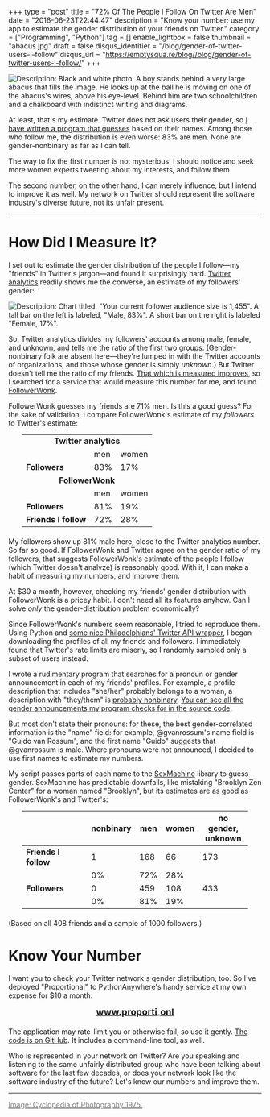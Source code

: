 +++
type = "post"
title = "72% Of The People I Follow On Twitter Are Men"
date = "2016-06-23T22:44:47"
description = "Know your number: use my app to estimate the gender distribution of your friends on Twitter."
category = ["Programming", "Python"]
tag = []
enable_lightbox = false
thumbnail = "abacus.jpg"
draft = false
disqus_identifier = "/blog/gender-of-twitter-users-i-follow"
disqus_url = "https://emptysqua.re/blog//blog/gender-of-twitter-users-i-follow/"
+++

<p><img alt="Description: Black and white photo. A boy stands behind a very large abacus that fills the image. He looks up at the ball he is moving on one of the abacus's wires, above his eye-level. Behind him are two schoolchildren and a chalkboard with indistinct writing and diagrams." src="abacus.jpg" /></p>
<p>At least, that's my estimate. Twitter does not ask users their gender, so <a href="https://www.proporti.onl/">I have written a program that guesses</a> based on their names. Among those who follow me, the distribution is even worse: 83% are men. None are gender-nonbinary as far as I can tell.</p>
<p>The way to fix the first number is not mysterious: I should notice and seek more women experts tweeting about my interests, and follow them.</p>
<p>The second number, on the other hand, I can merely influence, but I intend to improve it as well. My network on Twitter should represent the software industry's diverse future, not its unfair present.</p>
<hr />
<h1 id="how-did-i-measure-it">How Did I Measure It?</h1>
<p>I set out to estimate the gender distribution of the people I follow&mdash;my "friends" in Twitter's jargon&mdash;and found it surprisingly hard. <a href="https://analytics.twitter.com">Twitter analytics</a> readily shows me the converse, an estimate of my followers' gender:</p>
<p><img alt="Description: Chart titled, &quot;Your current follower audience size is 1,455&quot;. A tall bar on the left is labeled, &quot;Male, 83%&quot;. A short bar on the right is labeled &quot;Female, 17%&quot;." src="twitter-analytics.png" /></p>
<p>So, Twitter analytics divides my followers' accounts among male, female, and unknown, and tells me the ratio of the first two groups. (Gender-nonbinary folk are absent here&mdash;they're lumped in with the Twitter accounts  of organizations, and those whose gender is simply <em>unknown</em>.) But Twitter doesn't tell me the ratio of my friends. <a href="http://english.stackexchange.com/questions/14952/that-which-is-measured-improves">That which is measured improves</a>, so I searched for a service that would measure this number for me, and found <a href="https://moz.com/followerwonk/">FollowerWonk</a>.</p>
<p>FollowerWonk guesses my friends are 71% men. Is this a good guess? For the sake of validation, I compare FollowerWonk's estimate of my <em>followers</em> to Twitter's estimate:</p>

<table class="table table-striped" style="margin:auto; width: 450px; margin-bottom: 20px">
<tr><td colspan=3 align=center style="font-weight: bold">Twitter analytics</td></tr><tr><td>&nbsp;<td>men</td><td>women</td></tr>
      <tr><td style="font-weight: bold">Followers</td><td>83%</td>
        <td>17%</td>
      </tr>
<tr><td colspan=3 align=center style="font-weight: bold">FollowerWonk</td></tr><tr><td>&nbsp;<td>men</td><td>women</td></tr>
      <tr><td style="font-weight: bold">Followers</td><td>81%</td>
        <td>19%</td>
      </tr>
      <tr><td style="font-weight: bold">Friends I follow</td>
        <td>72%</td>
        <td>28%</td>
      </tr>
    </table>

<p>My followers show up 81% male here, close to the Twitter analytics number. So far so good. If FollowerWonk and Twitter agree on the gender ratio of my followers, that suggests FollowerWonk's estimate of the people I follow (which Twitter doesn't analyze) is reasonably good. With it, I can make a habit of measuring my numbers, and improve them.</p>
<p>At $30 a month, however, checking my friends' gender distribution with FollowerWonk is a pricey habit. I don't need all its features anyhow. Can I solve <em>only</em> the gender-distribution problem economically?</p>
<p>Since FollowerWonk's numbers seem reasonable, I tried to reproduce them. Using Python and <a href="https://github.com/bear/python-twitter/graphs/contributors">some nice Philadelphians' Twitter API wrapper</a>, I began downloading the profiles of all my friends and followers. I immediately found that Twitter's rate limits are miserly, so I randomly sampled only a subset of users instead.</p>
<p>I wrote a rudimentary program that searches for a pronoun or gender announcement in each of my friends' profiles. For example, a profile description that includes "she/her" probably belongs to a woman, a description with "they/them" is <a href="https://nonbinary.wiki/w/index.php?title=Pronouns">probably nonbinary</a>. <a href="https://github.com/ajdavis/twitter-gender-distribution/blob/master/analyze.py">You can see all the gender announcements my program checks for in the source code</a>.</p>
<p>But most don't state their pronouns: for these, the best gender-correlated information is the "name" field: for example, @gvanrossum's name field is "Guido van Rossum", and the first name "Guido" suggests that @gvanrossum is male. Where pronouns were not announced, I decided to use first names to estimate my numbers.</p>
<p>My script passes parts of each name to the <a href="https://pypi.python.org/pypi/SexMachine/">SexMachine</a> library to guess gender. SexMachine has predictable downfalls, like mistaking "Brooklyn Zen Center" for a woman named "Brooklyn", but its estimates are as good as FollowerWonk's and Twitter's: </p>

<table class="table table-striped" style="margin:auto; width: 450px; margin-bottom: 20px">
      <thead style="font-weight: bold"><tr><th>&nbsp;</th><th>nonbinary</th><th>men</th><th>women</th><th>no gender,<br>unknown</th></tr></thead>
      <tbody><tr><td style="font-weight: bold">Friends I follow</td><td>1</td><td>168</td><td>66</td><td>173</td></tr>
      <tr>
        <td>&nbsp;</td>
        <td>0%</td>
        <td>72%</td>
        <td>28%</td>
        <td>&nbsp;</td>
      </tr>
      <tr><td style="font-weight: bold">Followers</td><td>0</td><td>459</td><td>108</td><td>433</td></tr>
      <tr>
        <td>&nbsp;</td>
        <td>0%</td>
        <td>81%</td>
        <td>19%</td>
        <td>&nbsp;</td>
      </tr>
</table>

<p>(Based on all 408 friends and a sample of 1000 followers.)</p>
<h1 id="know-your-number">Know Your Number</h1>
<p>I want you to check your Twitter network's gender distribution, too. So I've deployed "Proportional" to PythonAnywhere's handy service at my own expense for $10 a month:</p>
<div style="text-align: center; margin-bottom: 20px">
<a style="font-weight: bold; font-size: large" href="https://www.proporti.onl/">www.proporti<span style="opacity: 0.5; color: gray">.</span>onl</a>
</div>

<p>The application may rate-limit you or otherwise fail, so use it gently. <a href="https://github.com/ajdavis/twitter-gender-distribution">The code is on GitHub</a>. It includes a command-line tool, as well.</p>
<p>Who is represented in your network on Twitter? Are you speaking and listening to the same unfairly distributed group who have been talking about software for the last few decades, or does your network look like the software industry of the future? Let's know our numbers and improve them.</p>
<hr />
<p><a href="https://www.flickr.com/photos/35168673@N03/3793255026"><span style="color: gray">Image: Cyclopedia of Photography 1975.</span></a></p>

